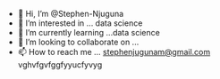 - 👋 Hi, I’m @Stephen-Njuguna
- 👀 I’m interested in ... data science
- 🌱 I’m currently learning ...data science
- 💞️ I’m looking to collaborate on ...
- 📫 How to reach me ... stephenjugunam@gmail.com
vghvfgvfggfyyucfyvyg

<!---
Stephen-Njuguna/Stephen-Njuguna is a ✨ special ✨ repository because its `README.md` (this file) appears on your GitHub profile.
You can click the Preview link to take a look at your changes.
--->

